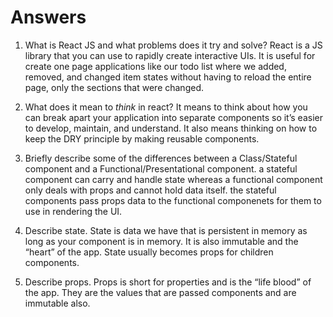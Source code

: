 # Answers

1.  What is React JS and what problems does it try and solve?
React is a JS library that you can use to rapidly create interactive UIs. It is useful for create one page applications like our todo list where we added, removed, and changed item states without having to reload the entire page, only the sections that were changed.

1.  What does it mean to _think_ in react?
It means to think about how you can break apart your application into separate components so it’s easier to develop, maintain, and understand. It also means thinking on how to keep the DRY principle by making reusable components.

1.  Briefly describe some of the differences between a Class/Stateful component and a Functional/Presentational component.
a stateful component can carry and handle state whereas a functional component only deals with props and cannot hold data itself. the stateful components pass props data to the functional componenets for them to use in rendering the UI.

1.  Describe state.
State is data we have that is persistent in memory as long as your component is in memory. It is also immutable and the “heart” of the app. State usually becomes props for children components.

1.  Describe props.
Props is short for properties and is the “life blood” of the app. They are the values that are passed components and are immutable also.